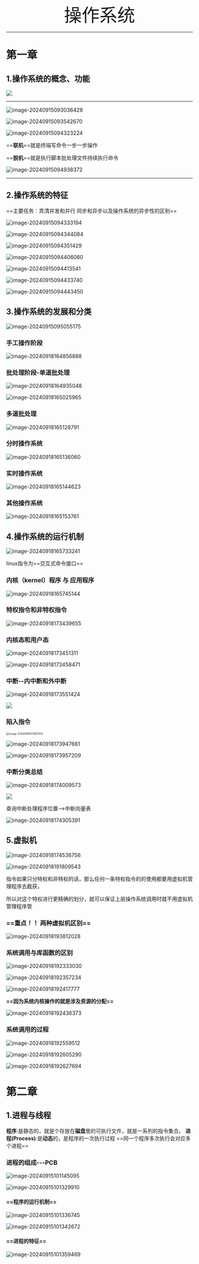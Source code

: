 <center>
     <font size="50">操作系统</font>
</center>

---

# 第一章

## 1.操作系统的概念、功能

![](https://cdn.jsdelivr.net/gh/kasahuki/os_test@main/img/image-20240915005200289.png)

---

![image-20240915093036428](https://cdn.jsdelivr.net/gh/kasahuki/os_test@main/img/image-20240915093036428.png)





![image-20240915093542670](https://cdn.jsdelivr.net/gh/kasahuki/os_test@main/img/image-20240915093542670.png)





![image-20240915094323224](https://cdn.jsdelivr.net/gh/kasahuki/os_test@main/img/image-20240915094323224.png)

==**联机**==就是终端写命令一步一步操作 

==**脱机**==就是执行脚本批处理文件持续执行命令







![image-20240915094938372](https://cdn.jsdelivr.net/gh/kasahuki/os_test@main/img/image-20240915094938372.png)

---





## 2.操作系统的特征

==主要任务：弄清并发和并行 同步和异步以及操作系统的异步性的区别== 

![image-20240915094333194](https://cdn.jsdelivr.net/gh/kasahuki/os_test@main/img/image-20240915094333194.png)



![image-20240915094344084](https://cdn.jsdelivr.net/gh/kasahuki/os_test@main/img/image-20240915094344084.png)

![image-20240915094351429](https://cdn.jsdelivr.net/gh/kasahuki/os_test@main/img/image-20240915094351429.png)



![image-20240915094406060](https://cdn.jsdelivr.net/gh/kasahuki/os_test@main/img/image-20240915094406060.png)







![image-20240915094413541](https://cdn.jsdelivr.net/gh/kasahuki/os_test@main/img/image-20240915094413541.png)



![image-20240915094433740](https://cdn.jsdelivr.net/gh/kasahuki/os_test@main/img/image-20240915094433740.png)





![image-20240915094443450](https://cdn.jsdelivr.net/gh/kasahuki/os_test@main/img/image-20240915094443450.png)

## 3.操作系统的发展和分类

![image-20240915095055175](https://cdn.jsdelivr.net/gh/kasahuki/os_test@main/img/image-20240915095055175.png)

### 手工操作阶段

![image-20240918164856888](https://cdn.jsdelivr.net/gh/kasahuki/os_test@main/img/image-20240918164856888.png)



### 批处理阶段-单道批处理

![image-20240918164935048](https://cdn.jsdelivr.net/gh/kasahuki/os_test@main/img/image-20240918164935048.png)

![image-20240918165025965](https://cdn.jsdelivr.net/gh/kasahuki/os_test@main/img/image-20240918165025965.png)

### 多道批处理

![image-20240918165128791](https://cdn.jsdelivr.net/gh/kasahuki/os_test@main/img/image-20240918165128791.png)

### 分时操作系统

![image-20240918165136060](https://cdn.jsdelivr.net/gh/kasahuki/os_test@main/img/image-20240918165136060.png)

### 实时操作系统

![image-20240918165144623](https://cdn.jsdelivr.net/gh/kasahuki/os_test@main/img/image-20240918165144623.png)

### 其他操作系统

![image-20240918165153761](https://cdn.jsdelivr.net/gh/kasahuki/os_test@main/img/image-20240918165153761.png)



## 4.操作系统的运行机制

![image-20240918165733241](https://cdn.jsdelivr.net/gh/kasahuki/os_test@main/img/image-20240918165733241.png)

linux指令为==交互式命令接口==

### 内核（kernel）程序 与 应用程序



![image-20240918165745144](https://cdn.jsdelivr.net/gh/kasahuki/os_test@main/img/image-20240918165745144.png)

### 特权指令和非特权指令

![image-20240918173439655](https://cdn.jsdelivr.net/gh/kasahuki/os_test@main/img/image-20240918173439655.png)

### 内核态和用户态

![image-20240918173451311](https://cdn.jsdelivr.net/gh/kasahuki/os_test@main/img/image-20240918173451311.png)

![image-20240918173458471](https://cdn.jsdelivr.net/gh/kasahuki/os_test@main/img/image-20240918173458471.png)

### 中断--内中断和外中断

![image-20240918173551424](https://cdn.jsdelivr.net/gh/kasahuki/os_test@main/img/image-20240918173551424.png)

![](https://cdn.jsdelivr.net/gh/kasahuki/os_test@main/img/image-20240918173600041.png)

### 陷入指令

<img src="https://cdn.jsdelivr.net/gh/kasahuki/os_test@main/img/image-20240918173657012.png" alt="image-20240918173657012" style="zoom:50%;" />



![image-20240918173947661](https://cdn.jsdelivr.net/gh/kasahuki/os_test@main/img/image-20240918173947661.png)

![image-20240918173957209](https://cdn.jsdelivr.net/gh/kasahuki/os_test@main/img/image-20240918173957209.png)

### 中断分类总结

![image-20240918174009573](https://cdn.jsdelivr.net/gh/kasahuki/os_test@main/img/image-20240918174009573.png)



![](https://cdn.jsdelivr.net/gh/kasahuki/os_test@main/img/image-20240918173856154.png)

查询中断处理程序位置-->中断向量表

![image-20240918174305391](https://cdn.jsdelivr.net/gh/kasahuki/os_test@main/img/image-20240918174305391.png)



## 5.虚拟机

![image-20240918174536756](C:/Users/33813/AppData/Roaming/Typora/typora-user-images/image-20240918174536756.png)



![image-20240918191809543](https://cdn.jsdelivr.net/gh/kasahuki/os_test@main/img/image-20240918191809543.png)

指令如果只分特权和非特权的话，那么任何一条特权指令的的使用都要用虚拟机管理程序去截获，

所以对这个特权进行更精确的划分，就可以保证上层操作系统调用时就不用虚拟机管理程序管

### ==重点！！ 两种虚拟机区别==

![image-20240918193812028](https://cdn.jsdelivr.net/gh/kasahuki/os_test@main/img/image-20240918193812028.png)

### 系统调用与库函数的区别

![image-20240918192333030](https://cdn.jsdelivr.net/gh/kasahuki/os_test@main/img/image-20240918192333030.png)



![image-20240918192357234](https://cdn.jsdelivr.net/gh/kasahuki/os_test@main/img/image-20240918192357234.png)

![image-20240918192417777](https://cdn.jsdelivr.net/gh/kasahuki/os_test@main/img/image-20240918192417777.png)

<b>==因为系统内核操作的就是涉及资源的分配==</b>

![image-20240918192436373](https://cdn.jsdelivr.net/gh/kasahuki/os_test@main/img/image-20240918192436373.png)

### 系统调用的过程



![image-20240918192559512](https://cdn.jsdelivr.net/gh/kasahuki/os_test@main/img/image-20240918192559512.png)

![image-20240918192605290](https://cdn.jsdelivr.net/gh/kasahuki/os_test@main/img/image-20240918192605290.png)

![image-20240918192627694](https://cdn.jsdelivr.net/gh/kasahuki/os_test@main/img/image-20240918192627694.png)



# 第二章

## 1.进程与线程

**程序**:是静态的，就是个存放在**磁盘**里的可执行文件，就是一系列的指令集合。
**进程(Process)**:是**动态**的，是程序的一次执行过程
==同一个程序多次执行会对应多个进程==





### 进程的组成---PCB

![image-20240915101145095](https://cdn.jsdelivr.net/gh/kasahuki/os_test@main/img/image-20240915101145095.png)

![image-20240915101329910](https://cdn.jsdelivr.net/gh/kasahuki/os_test@main/img/image-20240915101329910.png)

#### ==程序的运行机制==

![image-20240915101336745](https://cdn.jsdelivr.net/gh/kasahuki/os_test@main/img/image-20240915101336745.png)



![image-20240915101342672](https://cdn.jsdelivr.net/gh/kasahuki/os_test@main/img/image-20240915101342672.png)

#### ==进程的特征==

![image-20240915101359469](https://cdn.jsdelivr.net/gh/kasahuki/os_test@main/img/image-20240915101359469.png)



